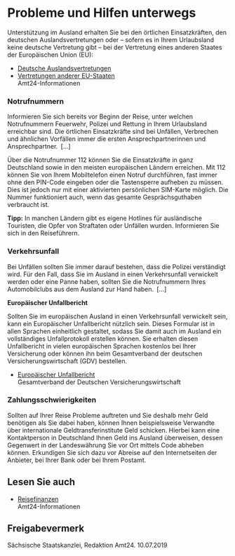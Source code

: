 # Probleme und Hilfen unterwegs

Unterstützung im Ausland erhalten Sie bei den örtlichen Einsatzkräften, den deutschen Auslandsvertretungen oder – sofern es in Ihrem Urlaubsland keine deutsche Vertretung gibt – bei der Vertretung eines anderen Staates der Europäischen Union (EU):

* [Deutsche Auslandsvertretungen](https://amt24dev.sachsen.de/zufi/lebenslagen/5000402)
* [Vertretungen anderer EU-Staaten](https://amt24dev.sachsen.de/zufi/lebenslagen/5000686)  
  Amt24-Informationen

### Notrufnummern

Informieren Sie sich bereits vor Beginn der Reise, unter welchen Notrufnummern Feuerwehr, Polizei und Rettung in Ihrem Urlaubsland erreichbar sind. Die örtlichen Einsatzkräfte sind bei Unfällen, Verbrechen und ähnlichen Vorfällen immer die ersten Ansprechpartnerinnen und Ansprechpartner. [...]

Über die Notrufnummer 112 können Sie die Einsatzkräfte in ganz Deutschland sowie in den meisten europäischen Ländern erreichen. Mit 112 können Sie von Ihrem Mobiltelefon einen Notruf durchführen, fast immer ohne den PIN-Code eingeben oder die Tastensperre aufheben zu müssen. Dies ist jedoch nur mit einer aktivierten persönlichen SIM-Karte möglich. Die Nummer funktioniert auch, wenn das gesamte Gesprächsguthaben verbraucht ist.

**Tipp:** In manchen Ländern gibt es eigene Hotlines für ausländische Touristen, die Opfer von Straftaten oder Unfällen wurden. Informieren Sie sich in den Reiseführern.

### Verkehrsunfall

Bei Unfällen sollten Sie immer darauf bestehen, dass die Polizei verständigt wird. Für den Fall, dass Sie im Ausland in einen Verkehrsunfall verwickelt werden oder eine Panne haben, sollten Sie die Notrufnummern Ihres Automobilclubs aus dem Ausland zur Hand haben. [...]

**Europäischer Unfallbericht**

Sollten Sie im europäischen Ausland in einen Verkehrsunfall verwickelt sein, kann ein Europäischer Unfallbericht nützlich sein. Dieses Formular ist in allen Sprachen einheitlich gestaltet, sodass Sie damit auch im Ausland ein vollständiges Unfallprotokoll erstellen können. Sie erhalten diesen Unfallbericht in vielen europäischen Sprachen kostenlos bei Ihrer Versicherung oder können ihn beim Gesamtverband der deutschen Versicherungswirtschaft (GDV) bestellen.

* [Europäischer Unfallbericht](http://www.gdv.de/2013/07/5-fakten-zum-europaeischen-unfallbericht/ "Formular \"Europäischer Unfallbericht\" (gdv.de)")   
  Gesamtverband der Deutschen Versicherungswirtschaft

### Zahlungsschwierigkeiten

Sollten auf Ihrer Reise Probleme auftreten und Sie deshalb mehr Geld benötigen als Sie dabei haben, können Ihnen beispielsweise Verwandte über internationale Geldtransferinstitute Geld schicken. Hierbei kann eine Kontaktperson in Deutschland Ihnen Geld ins Ausland überweisen, dessen Gegenwert in der Landeswährung Sie vor Ort mittels Code abheben können. Erkundigen Sie sich dazu vor Abreise auf den Internetseiten der Anbieter, bei Ihrer Bank oder bei Ihrem Postamt.

## Lesen Sie auch

* [Reisefinanzen](https://amt24dev.sachsen.de/zufi/lebenslagen/5000471)  
  Amt24-Informationen

## Freigabevermerk

Sächsische Staatskanzlei, Redaktion Amt24. 10.07.2019
